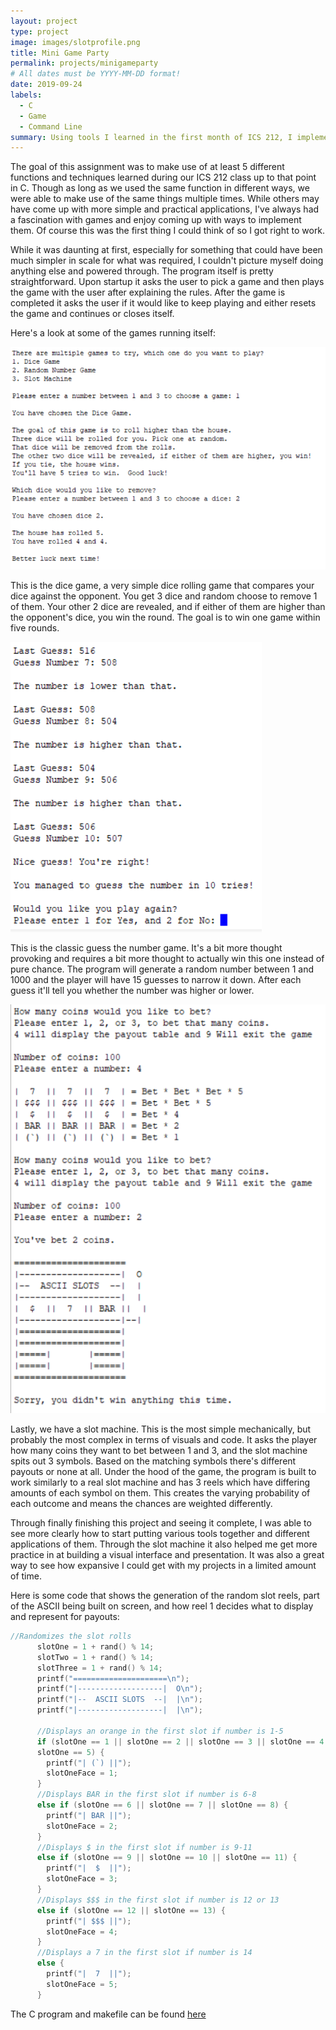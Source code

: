 ```yaml
---
layout: project
type: project
image: images/slotprofile.png
title: Mini Game Party
permalink: projects/minigameparty
# All dates must be YYYY-MM-DD format!
date: 2019-09-24
labels:
  - C
  - Game
  - Command Line
summary: Using tools I learned in the first month of ICS 212, I implemented a multi-game program in C.
---
```


The goal of this assignment was to make use of at least 5 different functions and techniques learned during our ICS 212 class up to that point in C. Though as long as we used the same function in different ways, we were able to make use of the same things multiple times. While others may have come up with more simple and practical applications, I've always had a fascination with games and enjoy coming up with ways to implement them. Of course this was the first thing I could think of so I got right to work.

While it was daunting at first, especially for something that could have been much simpler in scale for what was required, I couldn't picture myself doing anything else and powered through. The program itself is pretty straightforward. Upon startup it asks the user to pick a game and then plays the game with the user after explaining the rules. After the game is completed it asks the user if it would like to keep playing and either resets the game and continues or closes itself.

Here's a look at some of the games running itself:

<div class="ui medium rounded images">
  <img class="ui image" src="../images/dice game.png">
</div>

This is the dice game, a very simple dice rolling game that compares your dice against the opponent. You get 3 dice and random choose to remove 1 of them. Your other 2 dice are revealed, and if either of them are higher than the opponent's dice, you win the round. The goal is to win one game within five rounds.

<div class="ui medium rounded images">
  <img class="ui image" src="../images/guessing game.png">
</div>

This is the classic guess the number game. It's a bit more thought provoking and requires a bit more thought to actually win this one instead of pure chance. The program will generate a random number between 1 and 1000 and the player will have 15 guesses to narrow it down. After each guess it'll tell you whether the number was higher or lower.

<div class="ui medium rounded images">
  <img class="ui image" src="../images/slots.png">
</div>

Lastly, we have a slot machine. This is the most simple mechanically, but probably the most complex in terms of visuals and code. It asks the player how many coins they want to bet between 1 and 3, and the slot machine spits out 3 symbols. Based on the matching symbols there's different payouts or none at all. Under the hood of the game, the program is built to work similarly to a real slot machine and has 3 reels which have differing amounts of each symbol on them. This creates the varying probability of each outcome and means the chances are weighted differently.

Through finally finishing this project and seeing it complete, I was able to see more clearly how to start putting various tools together and different applications of them. Through the slot machine it also helped me get more practice in at building a visual interface and presentation. It was also a great way to see how expansive I could get with my projects in a limited amount of time.

Here is some code that shows the generation of the random slot reels, part of the ASCII being built on screen, and how reel 1 decides what to display and represent for payouts:

```c
//Randomizes the slot rolls
      slotOne = 1 + rand() % 14;
      slotTwo = 1 + rand() % 14;
      slotThree = 1 + rand() % 14;
      printf("=====================\n");
      printf("|-------------------|  O\n");
      printf("|--  ASCII SLOTS  --|  |\n");
      printf("|-------------------|  |\n");

      //Displays an orange in the first slot if number is 1-5
      if (slotOne == 1 || slotOne == 2 || slotOne == 3 || slotOne == 4 ||
      slotOne == 5) {
        printf("| (`) ||");
        slotOneFace = 1;
      }
      //Displays BAR in the first slot if number is 6-8
      else if (slotOne == 6 || slotOne == 7 || slotOne == 8) {
        printf("| BAR ||");
        slotOneFace = 2;
      }
      //Displays $ in the first slot if number is 9-11
      else if (slotOne == 9 || slotOne == 10 || slotOne == 11) {
        printf("|  $  ||");
        slotOneFace = 3;
      }
      //Displays $$$ in the first slot if number is 12 or 13
      else if (slotOne == 12 || slotOne == 13) {
        printf("| $$$ ||");
        slotOneFace = 4;
      }
      //Displays a 7 in the first slot if number is 14
      else {
        printf("|  7  ||");
        slotOneFace = 5;
      }
```


The C program and makefile can be found [here](http://bit.ly/2Rid7hY)
